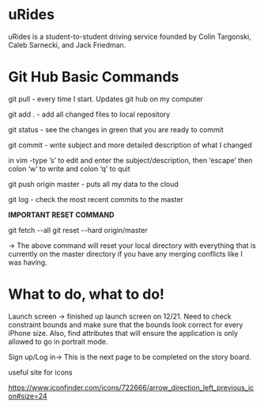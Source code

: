 # uRides

uRides is a student-to-student driving service founded by Colin Targonski, Caleb Sarnecki, and Jack Friedman. 

# Git Hub Basic Commands

git pull - every time I start. Updates git hub on my computer

git add . - add all changed files to local repository 

git status - see the changes in green that you are ready to commit

git commit - write subject and more detailed description of what I changed

in vim -type ’s’ to edit and enter the subject/description, then ‘escape’ then colon ‘w’ to write and colon ‘q’ to quit

git push origin master - puts all my data to the cloud

git log - check the most recent commits to the master 

**********IMPORTANT RESET COMMAND**********

git fetch --all
git reset --hard origin/master

-> The above command will reset your local directory with everything that is currently on the master directory if you have
   any merging conflicts like I was having.


# What to do, what to do!

Launch screen -> finished up launch screen on 12/21. Need to check constraint bounds and make sure that the bounds look
                 correct for every iPhone size. Also, find attributes that will ensure the application is only allowed
                 to go in portrait mode.

Sign up/Log in-> This is the next page to be completed on the story board. 

useful site for icons

https://www.iconfinder.com/icons/722666/arrow_direction_left_previous_icon#size=24
